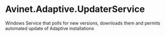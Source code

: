 Avinet.Adaptive.UpdaterService
==============================

Windows Service that polls for new versions, downloads them and permits automated update of Adaptive installations
